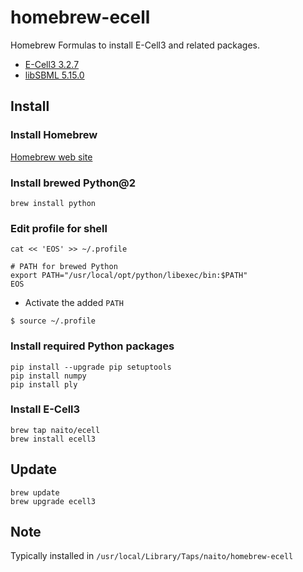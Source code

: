 # homebrew-ecell
Homebrew Formulas to install E-Cell3 and related packages.

- [E-Cell3 3.2.7](https://github.com/naito/ecell3)
- [libSBML 5.15.0](http://sbml.org/Software/libSBML)

## Install

### Install Homebrew
[Homebrew web site](https://brew.sh)

### Install brewed Python@2
```
brew install python
```

### Edit profile for shell
``` 
cat << 'EOS' >> ~/.profile

# PATH for brewed Python
export PATH="/usr/local/opt/python/libexec/bin:$PATH"
EOS
```
- Activate the added `PATH`
```
$ source ~/.profile
```

### Install required Python packages
```
pip install --upgrade pip setuptools
pip install numpy
pip install ply
```

### Install E-Cell3
```
brew tap naito/ecell
brew install ecell3
```

## Update
```
brew update
brew upgrade ecell3
```


## Note
Typically installed in `/usr/local/Library/Taps/naito/homebrew-ecell`
